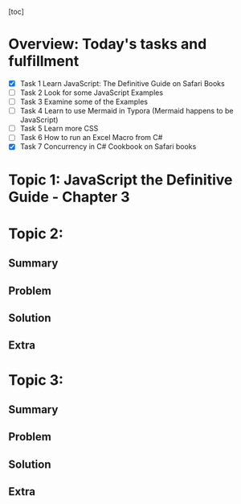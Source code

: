 
[toc]

# Overview: Today's tasks and fulfillment

- [x] Task 1 Learn JavaScript: The Definitive Guide on Safari Books
- [ ] Task 2 Look for some JavaScript Examples
- [ ] Task 3 Examine some of the Examples
- [ ] Task 4 Learn to use Mermaid in Typora (Mermaid happens to be JavaScript)
- [ ] Task 5 Learn more CSS
- [ ] Task 6 How to run an Excel Macro from C#
- [x] Task 7 Concurrency in C# Cookbook on Safari books

# Topic 1: JavaScript the Definitive Guide - Chapter 3



# Topic 2:

## Summary

## Problem

## Solution

## Extra

# Topic 3:

## Summary

## Problem

## Solution

## Extra